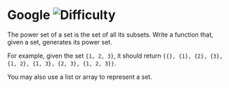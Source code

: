 # Google ![Difficulty](https://img.shields.io/badge/-EASY-green)
	
The power set of a set is the set of all its subsets. Write a function that, given a set, generates its power set.
	
For example, given the set `{1, 2, 3}`, it should return `{{}, {1}, {2}, {3}, {1, 2}, {1, 3}, {2, 3}, {1, 2, 3}}`.
	
You may also use a list or array to represent a set.
	
